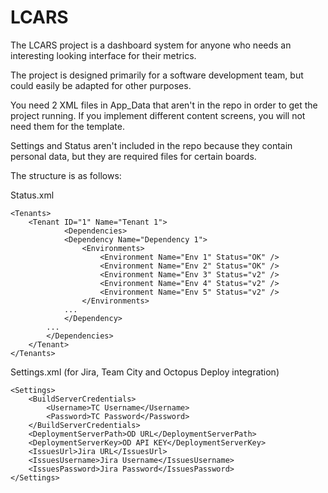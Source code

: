 # LCARS

The LCARS project is a dashboard system for anyone who needs an interesting looking interface for their metrics.

The project is designed primarily for a software development team, but could easily be adapted for other purposes.

You need 2 XML files in App_Data that aren't in the repo in order to get the project running. If you implement different content screens, you will not need them for the template.

Settings and Status aren't included in the repo because they contain personal data, but they are required files for certain boards.

The structure is as follows:

Status.xml

	<Tenants>
  		<Tenant ID="1" Name="Tenant 1">
    			<Dependencies>
				<Dependency Name="Dependency 1">
					<Environments>
						<Environment Name="Env 1" Status="OK" />
						<Environment Name="Env 2" Status="OK" />
						<Environment Name="Env 3" Status="v2" />
						<Environment Name="Env 4" Status="v2" />
						<Environment Name="Env 5" Status="v2" />
					</Environments>
				...
				</Dependency>
			...
			</Dependencies>
		</Tenant>
	</Tenants>

Settings.xml (for Jira, Team City and Octopus Deploy integration)

	<Settings>
		<BuildServerCredentials>
			<Username>TC Username</Username>
			<Password>TC Password</Password>
		</BuildServerCredentials>
		<DeploymentServerPath>OD URL</DeploymentServerPath>
		<DeploymentServerKey>OD API KEY</DeploymentServerKey>
		<IssuesUrl>Jira URL</IssuesUrl>
		<IssuesUsername>Jira Username</IssuesUsername>
		<IssuesPassword>Jira Password</IssuesPassword>
	</Settings>
